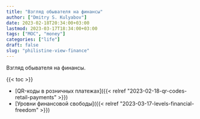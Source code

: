 ```yaml
---
title: "Взгляд обывателя на финансы"
author: ["Dmitry S. Kulyabov"]
date: 2023-02-18T20:34:00+03:00
lastmod: 2023-03-17T18:34:00+03:00
tags: ["MOC", "money"]
categories: ["life"]
draft: false
slug: "philistine-view-finance"
---
```


Взгляд обывателя на финансы.

<!--more-->

{{< toc >}}

-   [QR-коды в розничных платежах]({{< relref "2023-02-18-qr-codes-retail-payments" >}})
-   [Уровни финансовой свободы]({{< relref "2023-03-17-levels-financial-freedom" >}})
